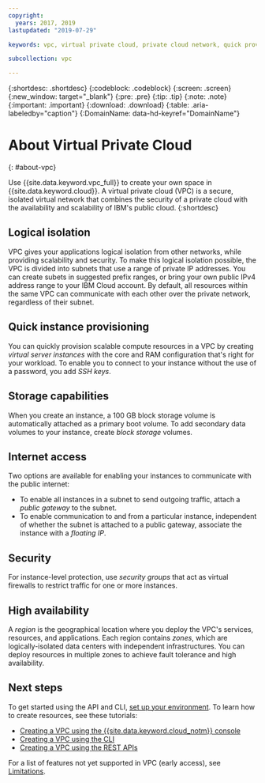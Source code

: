 ```yaml
---
copyright:
  years: 2017, 2019
lastupdated: "2019-07-29"

keywords: vpc, virtual private cloud, private cloud network, quick provisioning, logical isolation, security, cloud-native, workloads, BYOIP, high availability, ACL, Access control list, block storage volumes

subcollection: vpc

---
```


{:shortdesc: .shortdesc}
{:codeblock: .codeblock}
{:screen: .screen}
{:new_window: target="_blank"}
{:pre: .pre}
{:tip: .tip}
{:note: .note}
{:important: .important}
{:download: .download}
{:table: .aria-labeledby="caption"}
{:DomainName: data-hd-keyref="DomainName"}

# About Virtual Private Cloud
{: #about-vpc}

Use {{site.data.keyword.vpc_full}} to create your own space in {{site.data.keyword.cloud}}. A virtual private cloud (VPC) is a secure, isolated virtual network that combines the security of a private cloud with the availability and scalability of IBM's public cloud.
{:shortdesc}

## Logical isolation
VPC gives your applications logical isolation from other networks, while providing scalability and security. To make this logical isolation possible, the VPC is divided into subnets that use a range of private IP addresses. You can create subets in suggested prefix ranges, or bring your own public IPv4 address range to your IBM Cloud account. By default, all resources within the same VPC can communicate with each other over the private network, regardless of their subnet. 

## Quick instance provisioning
You can quickly provision scalable compute resources in a VPC by creating *virtual server instances* with the core and RAM configuration that's right for your workload. To enable you to connect to your instance without the use of a password, you add *SSH keys*.

## Storage capabilities
When you create an instance, a 100 GB block storage volume is automatically attached as a primary boot volume. To add secondary data volumes to your instance, create *block storage* volumes.

## Internet access
Two options are available for enabling your instances to communicate with the public internet:
* To enable all instances in a subnet to send outgoing traffic, attach a *public gateway* to the subnet.
* To enable communication to and from a particular instance, independent of whether the subnet is attached to a public gateway, associate the instance with a *floating IP*.

## Security
For instance-level protection, use *security groups* that act as virtual firewalls to restrict traffic for one or more instances.

## High availability
A *region* is the geographical location where you deploy the VPC's services, resources, and applications. Each region contains *zones*, which are logically-isolated data centers with independent infrastructures. You can deploy resources in multiple zones to achieve fault tolerance and high availability.  

## Next steps
To get started using the API and CLI, [set up your environment](/docs/vpc?topic=vpc-set-up-environment).
To learn how to create resources, see these tutorials:

* [Creating a VPC using the {{site.data.keyword.cloud_notm}} console](/docs/vpc?topic=vpc-creating-a-vpc-using-the-ibm-cloud-console)
* [Creating a VPC using the CLI](/docs/vpc?topic=vpc-creating-a-vpc-using-cli)
* [Creating a VPC using the REST APIs](/docs/vpc?topic=vpc-creating-a-vpc-using-the-rest-apis)

For a list of features not yet supported in VPC (early access), see [Limitations](/docs/vpc?topic=vpc-limitations).